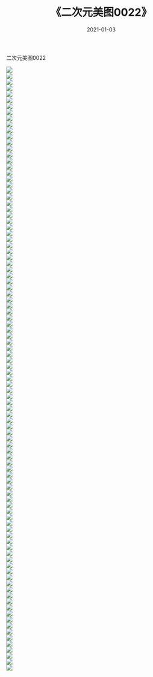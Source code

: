 ﻿---
layout: post
title:  《二次元美图0022》
date:   2021-01-03
img: http://imgx.orgx.ga/二次元/2021/二次元美图0022/000.jpg
categories: [美女, 清纯, 唯美]
---

二次元美图0022

 ![](http://imgx.orgx.ga/二次元/2021/二次元美图0022/001.jpg) <br>![](http://imgx.orgx.ga/二次元/2021/二次元美图0022/002.jpg) <br>![](http://imgx.orgx.ga/二次元/2021/二次元美图0022/003.jpg) <br>![](http://imgx.orgx.ga/二次元/2021/二次元美图0022/004.jpg) <br>![](http://imgx.orgx.ga/二次元/2021/二次元美图0022/005.jpg) <br>![](http://imgx.orgx.ga/二次元/2021/二次元美图0022/006.jpg) <br>![](http://imgx.orgx.ga/二次元/2021/二次元美图0022/007.jpg) <br>![](http://imgx.orgx.ga/二次元/2021/二次元美图0022/008.jpg) <br>![](http://imgx.orgx.ga/二次元/2021/二次元美图0022/009.jpg) <br>![](http://imgx.orgx.ga/二次元/2021/二次元美图0022/010.jpg) <br>![](http://imgx.orgx.ga/二次元/2021/二次元美图0022/011.jpg) <br>![](http://imgx.orgx.ga/二次元/2021/二次元美图0022/012.jpg) <br>![](http://imgx.orgx.ga/二次元/2021/二次元美图0022/013.jpg) <br>![](http://imgx.orgx.ga/二次元/2021/二次元美图0022/014.jpg) <br>![](http://imgx.orgx.ga/二次元/2021/二次元美图0022/015.jpg) <br>![](http://imgx.orgx.ga/二次元/2021/二次元美图0022/016.jpg) <br>![](http://imgx.orgx.ga/二次元/2021/二次元美图0022/017.jpg) <br>![](http://imgx.orgx.ga/二次元/2021/二次元美图0022/018.jpg) <br>![](http://imgx.orgx.ga/二次元/2021/二次元美图0022/019.jpg) <br>![](http://imgx.orgx.ga/二次元/2021/二次元美图0022/020.jpg) <br>![](http://imgx.orgx.ga/二次元/2021/二次元美图0022/021.jpg) <br>![](http://imgx.orgx.ga/二次元/2021/二次元美图0022/022.jpg) <br>![](http://imgx.orgx.ga/二次元/2021/二次元美图0022/023.jpg) <br>![](http://imgx.orgx.ga/二次元/2021/二次元美图0022/024.jpg) <br>![](http://imgx.orgx.ga/二次元/2021/二次元美图0022/025.jpg) <br>![](http://imgx.orgx.ga/二次元/2021/二次元美图0022/026.jpg) <br>![](http://imgx.orgx.ga/二次元/2021/二次元美图0022/027.jpg) <br>![](http://imgx.orgx.ga/二次元/2021/二次元美图0022/028.jpg) <br>![](http://imgx.orgx.ga/二次元/2021/二次元美图0022/029.jpg) <br>![](http://imgx.orgx.ga/二次元/2021/二次元美图0022/030.jpg) <br>![](http://imgx.orgx.ga/二次元/2021/二次元美图0022/031.jpg) <br>![](http://imgx.orgx.ga/二次元/2021/二次元美图0022/032.jpg) <br>![](http://imgx.orgx.ga/二次元/2021/二次元美图0022/033.jpg) <br>![](http://imgx.orgx.ga/二次元/2021/二次元美图0022/034.jpg) <br>![](http://imgx.orgx.ga/二次元/2021/二次元美图0022/035.jpg) <br>![](http://imgx.orgx.ga/二次元/2021/二次元美图0022/036.jpg) <br>![](http://imgx.orgx.ga/二次元/2021/二次元美图0022/037.jpg) <br>![](http://imgx.orgx.ga/二次元/2021/二次元美图0022/038.jpg) <br>![](http://imgx.orgx.ga/二次元/2021/二次元美图0022/039.jpg) <br>![](http://imgx.orgx.ga/二次元/2021/二次元美图0022/040.jpg) <br>![](http://imgx.orgx.ga/二次元/2021/二次元美图0022/041.jpg) <br>![](http://imgx.orgx.ga/二次元/2021/二次元美图0022/042.jpg) <br>![](http://imgx.orgx.ga/二次元/2021/二次元美图0022/043.jpg) <br>![](http://imgx.orgx.ga/二次元/2021/二次元美图0022/044.jpg) <br>![](http://imgx.orgx.ga/二次元/2021/二次元美图0022/045.jpg) <br>![](http://imgx.orgx.ga/二次元/2021/二次元美图0022/046.jpg) <br>![](http://imgx.orgx.ga/二次元/2021/二次元美图0022/047.jpg) <br>![](http://imgx.orgx.ga/二次元/2021/二次元美图0022/048.jpg) <br>![](http://imgx.orgx.ga/二次元/2021/二次元美图0022/049.jpg) <br>![](http://imgx.orgx.ga/二次元/2021/二次元美图0022/050.jpg) <br>![](http://imgx.orgx.ga/二次元/2021/二次元美图0022/051.jpg) <br>![](http://imgx.orgx.ga/二次元/2021/二次元美图0022/052.jpg) <br>![](http://imgx.orgx.ga/二次元/2021/二次元美图0022/053.jpg) <br>![](http://imgx.orgx.ga/二次元/2021/二次元美图0022/054.jpg) <br>![](http://imgx.orgx.ga/二次元/2021/二次元美图0022/055.jpg) <br>![](http://imgx.orgx.ga/二次元/2021/二次元美图0022/056.jpg) <br>![](http://imgx.orgx.ga/二次元/2021/二次元美图0022/057.jpg) <br>![](http://imgx.orgx.ga/二次元/2021/二次元美图0022/058.jpg) <br>![](http://imgx.orgx.ga/二次元/2021/二次元美图0022/059.jpg) <br>![](http://imgx.orgx.ga/二次元/2021/二次元美图0022/060.jpg) <br>![](http://imgx.orgx.ga/二次元/2021/二次元美图0022/061.jpg) <br>![](http://imgx.orgx.ga/二次元/2021/二次元美图0022/062.jpg) <br>![](http://imgx.orgx.ga/二次元/2021/二次元美图0022/063.jpg) <br>![](http://imgx.orgx.ga/二次元/2021/二次元美图0022/064.jpg) <br>![](http://imgx.orgx.ga/二次元/2021/二次元美图0022/065.jpg) <br>![](http://imgx.orgx.ga/二次元/2021/二次元美图0022/066.jpg) <br>![](http://imgx.orgx.ga/二次元/2021/二次元美图0022/067.jpg) <br>![](http://imgx.orgx.ga/二次元/2021/二次元美图0022/068.jpg) <br>![](http://imgx.orgx.ga/二次元/2021/二次元美图0022/069.jpg) <br>![](http://imgx.orgx.ga/二次元/2021/二次元美图0022/070.jpg) <br>![](http://imgx.orgx.ga/二次元/2021/二次元美图0022/071.jpg) <br>![](http://imgx.orgx.ga/二次元/2021/二次元美图0022/072.jpg) <br>![](http://imgx.orgx.ga/二次元/2021/二次元美图0022/073.jpg) <br>![](http://imgx.orgx.ga/二次元/2021/二次元美图0022/074.jpg) <br>![](http://imgx.orgx.ga/二次元/2021/二次元美图0022/075.jpg) <br>![](http://imgx.orgx.ga/二次元/2021/二次元美图0022/076.jpg) <br>![](http://imgx.orgx.ga/二次元/2021/二次元美图0022/077.jpg) <br>![](http://imgx.orgx.ga/二次元/2021/二次元美图0022/078.jpg) <br>![](http://imgx.orgx.ga/二次元/2021/二次元美图0022/079.jpg) <br>![](http://imgx.orgx.ga/二次元/2021/二次元美图0022/080.jpg) <br>![](http://imgx.orgx.ga/二次元/2021/二次元美图0022/081.jpg) <br>![](http://imgx.orgx.ga/二次元/2021/二次元美图0022/082.jpg) <br>![](http://imgx.orgx.ga/二次元/2021/二次元美图0022/083.jpg) <br>![](http://imgx.orgx.ga/二次元/2021/二次元美图0022/084.jpg) <br>![](http://imgx.orgx.ga/二次元/2021/二次元美图0022/085.jpg) <br>![](http://imgx.orgx.ga/二次元/2021/二次元美图0022/086.jpg) <br>![](http://imgx.orgx.ga/二次元/2021/二次元美图0022/087.jpg) <br>![](http://imgx.orgx.ga/二次元/2021/二次元美图0022/088.jpg) <br>![](http://imgx.orgx.ga/二次元/2021/二次元美图0022/089.jpg) <br>![](http://imgx.orgx.ga/二次元/2021/二次元美图0022/090.jpg) <br>![](http://imgx.orgx.ga/二次元/2021/二次元美图0022/091.jpg) <br>![](http://imgx.orgx.ga/二次元/2021/二次元美图0022/092.jpg) <br>![](http://imgx.orgx.ga/二次元/2021/二次元美图0022/093.jpg) <br>![](http://imgx.orgx.ga/二次元/2021/二次元美图0022/094.jpg) <br>![](http://imgx.orgx.ga/二次元/2021/二次元美图0022/095.jpg) <br>![](http://imgx.orgx.ga/二次元/2021/二次元美图0022/096.jpg) <br>![](http://imgx.orgx.ga/二次元/2021/二次元美图0022/097.jpg) <br>![](http://imgx.orgx.ga/二次元/2021/二次元美图0022/098.jpg) <br>![](http://imgx.orgx.ga/二次元/2021/二次元美图0022/099.jpg) <br>![](http://imgx.orgx.ga/二次元/2021/二次元美图0022/100.jpg) <br>
